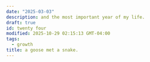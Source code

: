 ```yaml
---
date: "2025-03-03"
description: and the most important year of my life.
draft: true
id: twenty four
modified: 2025-10-29 02:15:13 GMT-04:00
tags:
  - growth
title: a goose met a snake.
---
```

